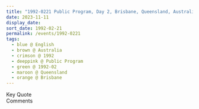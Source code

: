 ```yaml
---
title: "1992-0221 Public Program, Day 2, Brisbane, Queensland, Australia"
date: 2023-11-11
display_date: 
sort_date: 1992-02-21
permalink: /events/1992-0221
tags:
  - blue @ English
  - brown @ Australia
  - crimson @ 1992
  - deeppink @ Public Program
  - green @ 1992-02
  - maroon @ Queensland
  - orange @ Brisbane
---
```


<wave-list>
  <list-title color="green" width="75">Key Quote</list-title>
  <list-item color="BlanchedAlmond"  width="200"></list-item>
  <list-item color="Lavender"></list-item>
  <list-item color="BlanchedAlmond"></list-item>
</wave-list>

<br>

<wave-list>
  <list-title color="green" width="75">Comments</list-title>
  <list-item color="BlanchedAlmond"  width="200"></list-item>
  <list-item color="Lavender"></list-item>
  <list-item color="BlanchedAlmond"></list-item>
</wave-list>